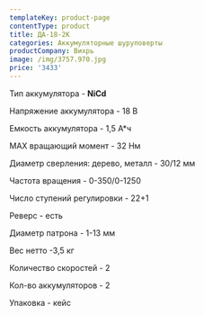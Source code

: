 ```yaml
---
templateKey: product-page
contentType: product
title: ДА-18-2К
categories: Аккумуляторные шуруповерты
productCompany: Вихрь
image: /img/3757.970.jpg
price: '3433'
---
```

Тип аккумулятора - **NiCd**

Напряжение аккумулятора - 18 В

Емкость аккумулятора - 1,5 А*ч

МАХ вращающий момент - 32 Нм

Диаметр сверления: дерево, металл - 30/12 мм

Частота вращения - 0-350/0-1250

Число ступений регулировки - 22+1

Реверс - есть

Диаметр патрона - 1-13 мм

Вес нетто -3,5 кг

Количество скоростей - 2

Кол-во аккумуляторов - 2

Упаковка - кейс

